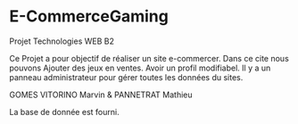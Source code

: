 # E-CommerceGaming
Projet Technologies WEB B2

Ce Projet a pour objectif de réaliser un site e-commercer.
Dans ce cite nous pouvons Ajouter des jeux en ventes.
Avoir un profil modifiabel.
Il y a un panneau administrateur pour gérer toutes les données du sites.

GOMES VITORINO Marvin & PANNETRAT Mathieu

La base de donnée est fourni.
